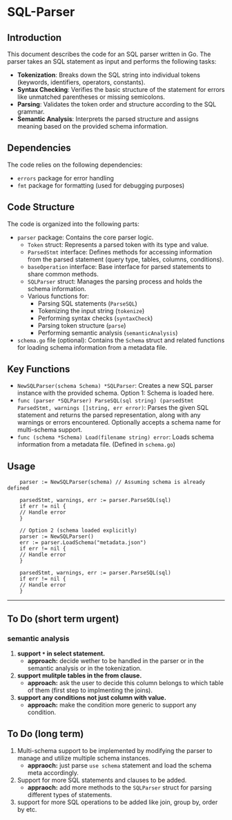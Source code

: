 # SQL-Parser

## Introduction

This document describes the code for an SQL parser written in Go. The parser takes an SQL statement as input and performs the following tasks:

- **Tokenization**: Breaks down the SQL string into individual tokens (keywords, identifiers, operators, constants).
- **Syntax Checking**: Verifies the basic structure of the statement for errors like unmatched parentheses or missing semicolons.
- **Parsing**: Validates the token order and structure according to the SQL grammar.
- **Semantic Analysis**: Interprets the parsed structure and assigns meaning based on the provided schema information.

## Dependencies

The code relies on the following dependencies:

- `errors` package for error handling
- `fmt` package for formatting (used for debugging purposes)

## Code Structure

The code is organized into the following parts:

- `parser` package: Contains the core parser logic.
    - `Token` struct: Represents a parsed token with its type and value.
    - `ParsedStmt` interface: Defines methods for accessing information from the parsed statement (query type, tables, columns, conditions).
    - `baseOperation` interface: Base interface for parsed statements to share common methods.
    - `SQLParser` struct: Manages the parsing process and holds the schema information.
    - Various functions for:
        - Parsing SQL statements (`ParseSQL`)
        - Tokenizing the input string (`tokenize`)
        - Performing syntax checks (`syntaxCheck`)
        - Parsing token structure (`parse`)
        - Performing semantic analysis (`semanticAnalysis`)
- `schema.go` file (optional): Contains the `Schema` struct and related functions for loading schema information from a metadata file.

## Key Functions

- `NewSQLParser(schema Schema) *SQLParser`: Creates a new SQL parser instance with the provided schema. Option 1: Schema is loaded here.
- `func (parser *SQLParser) ParseSQL(sql string) (parsedStmt ParsedStmt, warnings []string, err error)`: Parses the given SQL statement and returns the parsed representation, along with any warnings or errors encountered. Optionally accepts a schema name for multi-schema support.
- `func (schema *Schema) Load(filename string) error`: Loads schema information from a metadata file. (Defined in `schema.go`)

## Usage
``` // Option 1 (schema loaded in constructor)
    parser := NewSQLParser(schema) // Assuming schema is already defined

    parsedStmt, warnings, err := parser.ParseSQL(sql)
    if err != nil {
    // Handle error
    }

    // Option 2 (schema loaded explicitly)
    parser := NewSQLParser()
    err := parser.LoadSchema("metadata.json")
    if err != nil {
    // Handle error
    }

    parsedStmt, warnings, err := parser.ParseSQL(sql)
    if err != nil {
    // Handle error
    }
```
-----------------

## To Do (short term urgent)
### semantic analysis
1. **support `*` in select statement.**
   -  **approach:** decide wether to be handled in the parser or in the semantic analysis or in the tokenization.
2. **support mulitple tables in the from clause.**
   -  **approach:** ask the user to decide this column belongs to which table of them (first step to implmenting the joins).
3. **support any conditions not just column with value.**
   -  **approach:** make the condition more generic to support any condition.




## To Do (long term)
1. Multi-schema support to be implemented by modifying the parser to manage and utilize multiple schema instances.
    - **appraoch:** just parse `use schema` statement and load the schema meta accordingly.
2. Support for more SQL statements and clauses to be added.
    - **appraoch:** add more methods to the `SQLParser` struct for parsing different types of statements.
3. support for more SQL operations to be added like join, group by, order by etc.

